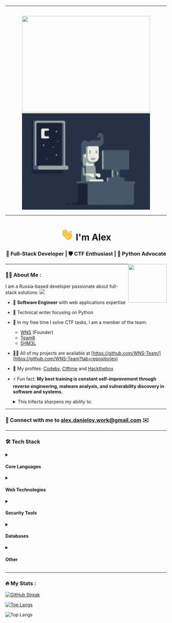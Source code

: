 <!-- center code math uml theme:white -->

---

<div align="center">
  <img src="https://komarev.com/ghpvc/?username=WNS-Team&style=flat-square&color=blue" alt=""/> 
  <div align="center"> 
    <img src="https://media.giphy.com/media/vzO0Vc8b2VBLi/giphy.gif" width="400" height="300"/>
    <img src="https://raw.githubusercontent.com/AVS1508/AVS1508/master/assets/Night-Coding.gif" width="400" height="300"/> 
  </div>  
</div>

---

<h1 align="center">
  <img src="https://raw.githubusercontent.com/ABSphreak/ABSphreak/master/gifs/Hi.gif" width="40"> 
  I'm Alex
</h1>

<h3 align="center">🔧 Full-Stack Developer | 🛡️ CTF Enthusiast | 🐍 Python Advocate</h3>

<img align="right" src="https://media.giphy.com/media/ukMiDlCmdv2og/giphy.gif" width="120" height="120">

---

### :man_technologist: About Me :
I am a Russia-based developer passionate about full-stack solutions: <img src="https://media.giphy.com/media/WUlplcMpOCEmTGBtBW/giphy.gif" width="30"> 

* 💼 **Software Engineer** with web applications expertise  
* 📝 Technical writer focusing on Python 
* 🎯 In my free time I solve CTF tasks, I am a member of the team:  
  + [WNS](https://ctftime.org/team/165585/) (Founder)
  + [Team8](https://ctftime.org/team/11807/)
  + [5HM3L](https://ctftime.org/team/151934/)
* 👨‍💻 All of my projects are available at [https://github.com/WNS-Team/](https://github.com/WNS-Team?tab=repositories)
* 📝 My profiles: [Codeby](https://codeby.games/users/WNS), [Ctftime](https://ctftime.org/team/165585/) and [Hackthebox](https://app.hackthebox.com/profile/813050)
* ⚡ Fun fact: 
**My best training is constant self-improvement through reverse engineering, malware analysis, and vulnerability discovery in software and systems.**
  <details>
    <summary>This trifecta sharpens my ability to:</summary>

        🔍 Deconstruct malicious code (understanding attack vectors and payload behavior),
        🛠️ Identify security flaws (exploring memory corruption, logic errors, and misconfigurations),
        💡 Develop mitigations (bridging offensive insights with defensive strategies).

        By dissecting threats and probing for weaknesses, 
        I refine my skills in both exploiting and hardening systems — 
        a cycle that fuels growth in cybersecurity.

  </details>

---

### 🧾 Connect with me to [alex.danielov.work@gmail.com](mailto:alex.danielov.work@gmail.com) ✉️

---

### 🛠️ Tech Stack

<details>
  <summary> 

  #### Core Languages
  
  </summary>
    <img src="https://github.com/devicons/devicon/blob/master/icons/python/python-original-wordmark.svg" title="Python" **alt="python" width="40" height="40"/>
    <img src="https://github.com/devicons/devicon/blob/master/icons/javascript/javascript-original.svg" title="JavaScript" alt="javascript" width="40" height="40"/>&nbsp;
    <img src="https://github.com/devicons/devicon/blob/master/icons/java/java-original-wordmark.svg" title="Java" alt="java" width="40" height="40"/>&nbsp;
    <img src="https://raw.githubusercontent.com/devicons/devicon/master/icons/cplusplus/cplusplus-original.svg" title="C++" alt="cplusplus" width="40" height="40"/>
    <img src="https://raw.githubusercontent.com/devicons/devicon/master/icons/csharp/csharp-original.svg" title="C#" alt="csharp" width="40" height="40"/>
</details>

<details>
  <summary> 

  #### Web Technologies 

  </summary>
    <img src="https://github.com/devicons/devicon/blob/master/icons/react/react-original.svg" title="React" **alt="react" width="40" height="40"/>
    <img src="https://github.com/devicons/devicon/blob/master/icons/flask/flask-original.svg" title="Flask" alt="flask" width="40" height="40"/>
    <img src="https://github.com/devicons/devicon/blob/master/icons/nodejs/nodejs-original-wordmark.svg" title="NodeJS" alt="nodejs" width="40" height="40"/>&nbsp;
    <img src="https://cdn.worldvectorlogo.com/logos/django.svg" title="Django" alt="django" width="40" height="40"/>
    <img src="https://github.com/devicons/devicon/blob/master/icons/html5/html5-plain-wordmark.svg" title="HTML" **alt="html" width="40" height="40"/>
    <img src="https://github.com/devicons/devicon/blob/master/icons/css3/css3-plain-wordmark.svg" title="CSS" **alt="css" width="40" height="40"/>
    <img src="https://raw.githubusercontent.com/devicons/devicon/master/icons/php/php-original.svg" title="PHP" alt="php" width="40" height="40"/>

</details>

<details>
  <summary> 

  #### Security Tools
    
  </summary>
    <img src="https://icons8.com/icon/101665/kali-linux" title="Kali Linux" **alt="kali linux" width="40" height="40"/>
    <img src="https://icons8.com/icon/41078/burp-suite" title="Burp Suite" **alt="burp suite" width="40" height="40"/>
    <img src="https://icons8.com/icon/PW0ChfedZvTh/metasploit" title="Metasploit" **alt="metasploit" width="40" height="40"/>
</details>

<details>
  <summary> 

  #### Databases

  </summary>
    <img src="https://raw.githubusercontent.com/devicons/devicon/master/icons/postgresql/postgresql-original-wordmark.svg" title="Postgresql" alt="postgresql" width="40" height="40"/>
    <img src="https://www.vectorlogo.zone/logos/mariadb/mariadb-icon.svg" title="Mariadb" alt="mariadb" width="40" height="40"/>
    <img src="https://github.com/devicons/devicon/blob/master/icons/mysql/mysql-original-wordmark.svg" title="MySQL"  alt="mysql" width="40" height="40"/>&nbsp;
</details>

<details>
  <summary> 

  #### Other

  </summary>
    <img src="https://icongr.am/devicon/windows8-original.svg?size=40&color=currentColor" title="Windows" alt="windows" width="40" height="40"/>
    <img src="https://raw.githubusercontent.com/devicons/devicon/master/icons/linux/linux-original.svg" title="Linux" alt="linux" width="40" height="40"/>
    <img src="https://raw.githubusercontent.com/devicons/devicon/master/icons/docker/docker-original-wordmark.svg" title="Docker" alt="docker" width="40" height="40"/>
    <img src="https://github.com/devicons/devicon/blob/master/icons/visualstudio/visualstudio-plain.svg" title="Visual Studio" **alt="visual studio" width="40" height="40"/>
    <img src="https://raw.githubusercontent.com/devicons/devicon/master/icons/photoshop/photoshop-line.svg" title="Photoshop" alt="photoshop" width="40" height="40"/>
    <img src="https://github.com/devicons/devicon/blob/master/icons/unity/unity-original.svg" title="Unity" alt="unity" width="40" height="40"/> 
    <img src="https://github.com/devicons/devicon/blob/master/icons/bash/bash-original.svg"  title="Bash" alt="bash" width="40" height="40"/>
    <img src="https://www.vectorlogo.zone/logos/heroku/heroku-icon.svg" title="Heroku" alt="heroku" width="40" height="40"/>
    <img src="https://raw.githubusercontent.com/devicons/devicon/master/icons/android/android-original-wordmark.svg"  title="Android" alt="android" width="40" height="40"/>
    <img src="https://github.com/devicons/devicon/blob/master/icons/git/git-original-wordmark.svg" title="Git" **alt="git" width="40" height="40"/>
</details>

---
 
### :fire: My Stats :
[![GitHub Streak](http://github-readme-streak-stats.herokuapp.com?user=WNS-Team&theme=dark&hide_border=true)](https://git.io/streak-stats)

[![Top Langs](https://github-readme-stats.vercel.app/api/top-langs/?username=WNS-Team&layout=compact&theme=vision-friendly-dark)](https://github.com/anuraghazra/github-readme-stats)

![Top Langs](https://github-readme-stats.vercel.app/api?username=wns-team&show_icons=true&locale=en)




